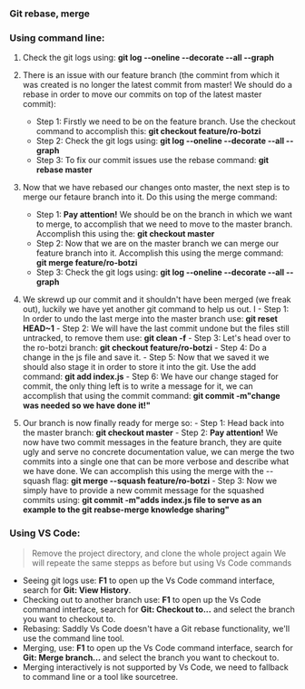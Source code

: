### Git rebase, merge 

### Using command line:

 1. Check the git logs using: **git log --oneline --decorate --all --graph**
 2. There is an issue with our feature branch (the commint from which it was created is no longer the latest commit from master! We should do a rebase in order to move our commits on top of the latest master commit):
    - Step 1: Firstly we need to be on the feature branch. Use the checkout command to accomplish this: **git checkout feature/ro-botzi**
    - Step 2: Check the git logs using: **git log --oneline --decorate --all --graph**
    - Step 3: To fix our commit issues use the rebase command: **git rebase master**
 3. Now that we have rebased our changes onto master, the next step is to merge our fetaure branch into it. Do this using the merge command:
    - Step 1: **Pay attention!** We should be on the branch in which we want to merge, to accomplish that we need to move to the master branch. Accomplish this using the: **git checkout master**
    - Step 2: Now that we are on the master branch we can merge our feature branch into it. Accomplish this using the merge command: **git merge feature/ro-botzi**
    - Step 3: Check the git logs using: **git log --oneline --decorate --all --graph**

  4. We skrewd up our commit and it shouldn't have been merged (we freak out), luckily we have yet another git command to help us out. I
    - Step 1: In order to undo the last merge into the master branch use: **git reset HEAD~1**
    - Step 2: We will have the last commit undone but the files still untracked, to remove them use: **git clean -f**
    - Step 3: Let's head over to the ro-botzi branch: **git checkout feature/ro-botzi**
    - Step 4: Do a change in the js file and save it.
    - Step 5: Now that we saved it we should also stage it in order to store it into the git. Use the add command: **git add index.js**
    - Step 6: We have our change staged for commit, the only thing left is to write a message for it, we can accomplish that using the commit command: **git commit -m"change was needed so we have done it!"**

  5. Our branch is now finally ready for merge so:
    - Step 1: Head back into the master branch: **git checkout master**
    - Step 2: **Pay attention!** We now have two commit messages in the feature branch, they are quite ugly and serve no concrete documentation value, we can merge the two commits into a single one that can be more verbose and describe what we have done. We can accomplish this using the merge with the --squash flag: **git merge --squash feature/ro-botzi**
    - Step 3: Now we simply have to provide a new commit message for the squashed commits using: **git commit -m"adds index.js file to serve as an example to the git reabse-merge knowledge sharing"**

### Using VS Code:

> Remove the project directory, and clone the whole project again
> We will repeate the same stepps as before but using Vs Code commands

  - Seeing git logs use: **F1** to open up the Vs Code command interface, search for **Git: View History**.
  - Checking out to another branch use: **F1** to open up the Vs Code command interface, search for **Git: Checkout to...** and select the branch you want to checkout to.
  - Rebasing: Saddly Vs Code doesn't have a Git rebase functionality, we'll use the command line tool.
  - Merging, use:  **F1** to open up the Vs Code command interface, search for **Git: Merge branch...** and select the branch you want to checkout to.
  - Merging interactively is not supported by Vs Code, we need to fallback to command line or a tool like sourcetree.
